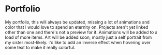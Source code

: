 # Portfolio
My portfolio, this will always be updated, missing a lot of animations and color that I would love to spend an eternity on.
Projects aren't yet linked other than one and there's not a preview for it.
Animations will be added to a load of more items.
Art will be added soon, mostly just a self portrait from my sister most-likely.
I'd like to add an inverse effect when hovering over some text to make it really colorful.
